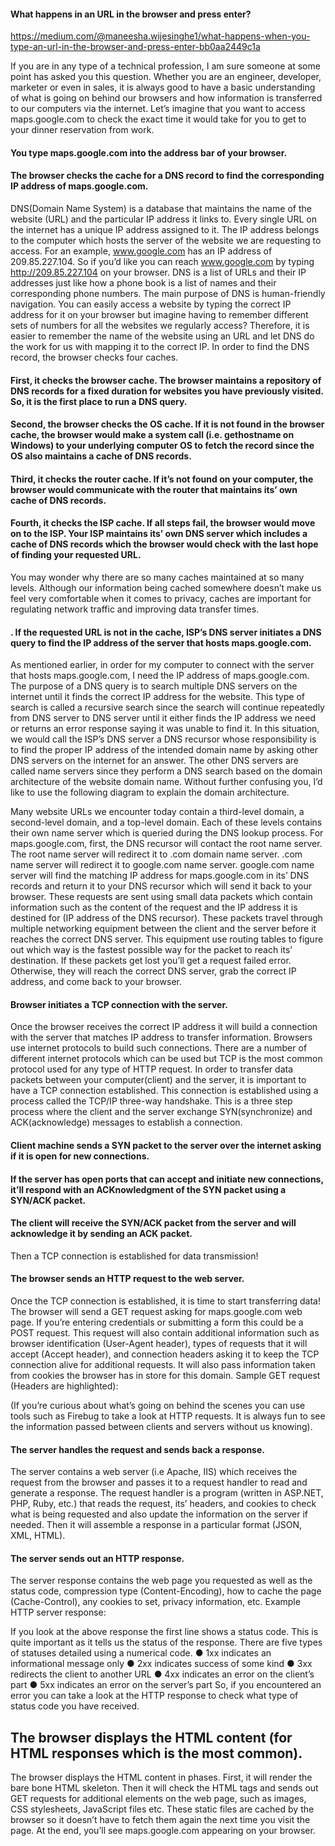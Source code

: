 #### What happens in an URL in the browser and press enter?

https://medium.com/@maneesha.wijesinghe1/what-happens-when-you-type-an-url-in-the-browser-and-press-enter-bb0aa2449c1a

If you are in any type of a technical profession, I am sure someone at some point has asked you this question. Whether you are an engineer, developer, marketer or even in sales, it is always good to have a basic understanding of what is going on behind our browsers and how information is transferred to our computers via the internet.
Let’s imagine that you want to access maps.google.com to check the exact time it would take for you to get to your dinner reservation from work.
#### You type maps.google.com into the address bar of your browser.
#### The browser checks the cache for a DNS record to find the corresponding IP address of maps.google.com.
DNS(Domain Name System) is a database that maintains the name of the website (URL) and the particular IP address it links to. Every single URL on the internet has a unique IP address assigned to it. The IP address belongs to the computer which hosts the server of the website we are requesting to access. For an example, www.google.com has an IP address of 209.85.227.104. So if you’d like you can reach www.google.com by typing http://209.85.227.104 on your browser. DNS is a list of URLs and their IP addresses just like how a phone book is a list of names and their corresponding phone numbers.
The main purpose of DNS is human-friendly navigation. You can easily access a website by typing the correct IP address for it on your browser but imagine having to remember different sets of numbers for all the websites we regularly access? Therefore, it is easier to remember the name of the website using an URL and let DNS do the work for us with mapping it to the correct IP.
In order to find the DNS record, the browser checks four caches.


#### First, it checks the browser cache. The browser maintains a repository of DNS records for a fixed duration for websites you have previously visited. So, it is the first place to run a DNS query.


#### Second, the browser checks the OS cache. If it is not found in the browser cache, the browser would make a system call (i.e. gethostname on Windows) to your underlying computer OS to fetch the record since the OS also maintains a cache of DNS records.
#### Third, it checks the router cache. If it’s not found on your computer, the browser would communicate with the router that maintains its’ own cache of DNS records.
#### Fourth, it checks the ISP cache. If all steps fail, the browser would move on to the ISP. Your ISP maintains its’ own DNS server which includes a cache of DNS records which the browser would check with the last hope of finding your requested URL.
You may wonder why there are so many caches maintained at so many levels. Although our information being cached somewhere doesn’t make us feel very comfortable when it comes to privacy, caches are important for regulating network traffic and improving data transfer times.
#### . If the requested URL is not in the cache, ISP’s DNS server initiates a DNS query to find the IP address of the server that hosts maps.google.com.
As mentioned earlier, in order for my computer to connect with the server that hosts maps.google.com, I need the IP address of maps.google.com. The purpose of a DNS query is to search multiple DNS servers on the internet until it finds the correct IP address for the website. This type of search is called a recursive search since the search will continue repeatedly from DNS server to DNS server until it either finds the IP address we need or returns an error response saying it was unable to find it.
In this situation, we would call the ISP’s DNS server a DNS recursor whose responsibility is to find the proper IP address of the intended domain name by asking other DNS servers on the internet for an answer. The other DNS servers are called name servers since they perform a DNS search based on the domain architecture of the website domain name.
Without further confusing you, I’d like to use the following diagram to explain the domain architecture.


Many website URLs we encounter today contain a third-level domain, a second-level domain, and a top-level domain. Each of these levels contains their own name server which is queried during the DNS lookup process.
For maps.google.com, first, the DNS recursor will contact the root name server. The root name server will redirect it to .com domain name server. .com name server will redirect it to google.com name server. google.com name server will find the matching IP address for maps.google.com in its’ DNS records and return it to your DNS recursor which will send it back to your browser.
These requests are sent using small data packets which contain information such as the content of the request and the IP address it is destined for (IP address of the DNS recursor). These packets travel through multiple networking equipment between the client and the server before it reaches the correct DNS server. This equipment use routing tables to figure out which way is the fastest possible way for the packet to reach its’ destination. If these packets get lost you’ll get a request failed error. Otherwise, they will reach the correct DNS server, grab the correct IP address, and come back to your browser.


#### Browser initiates a TCP connection with the server.
Once the browser receives the correct IP address it will build a connection with the server that matches IP address to transfer information. Browsers use internet protocols to build such connections. There are a number of different internet protocols which can be used but TCP is the most common protocol used for any type of HTTP request.
In order to transfer data packets between your computer(client) and the server, it is important to have a TCP connection established. This connection is established using a process called the TCP/IP three-way handshake. This is a three step process where the client and the server exchange SYN(synchronize) and ACK(acknowledge) messages to establish a connection.


#### Client machine sends a SYN packet to the server over the internet asking if it is open for new connections.
#### If the server has open ports that can accept and initiate new connections, it’ll respond with an ACKnowledgment of the SYN packet using a SYN/ACK packet.
#### The client will receive the SYN/ACK packet from the server and will acknowledge it by sending an ACK packet.
Then a TCP connection is established for data transmission!


#### The browser sends an HTTP request to the web server.


Once the TCP connection is established, it is time to start transferring data! The browser will send a GET request asking for maps.google.com web page. If you’re entering credentials or submitting a form this could be a POST request. This request will also contain additional information such as browser identification (User-Agent header), types of requests that it will accept (Accept header), and connection headers asking it to keep the TCP connection alive for additional requests. It will also pass information taken from cookies the browser has in store for this domain.
Sample GET request (Headers are highlighted):

(If you’re curious about what’s going on behind the scenes you can use tools such as Firebug to take a look at HTTP requests. It is always fun to see the information passed between clients and servers without us knowing).


#### The server handles the request and sends back a response.
The server contains a web server (i.e Apache, IIS) which receives the request from the browser and passes it to a request handler to read and generate a response. The request handler is a program (written in ASP.NET, PHP, Ruby, etc.) that reads the request, its’ headers, and cookies to check what is being requested and also update the information on the server if needed. Then it will assemble a response in a particular format (JSON, XML, HTML).


#### The server sends out an HTTP response.


The server response contains the web page you requested as well as the status code, compression type (Content-Encoding), how to cache the page (Cache-Control), any cookies to set, privacy information, etc.
Example HTTP server response:

If you look at the above response the first line shows a status code. This is quite important as it tells us the status of the response. There are five types of statuses detailed using a numerical code.
● 1xx indicates an informational message only
● 2xx indicates success of some kind
● 3xx redirects the client to another URL
● 4xx indicates an error on the client’s part
● 5xx indicates an error on the server’s part
So, if you encountered an error you can take a look at the HTTP response to check what type of status code you have received.
## The browser displays the HTML content (for HTML responses which is the most common).
The browser displays the HTML content in phases. First, it will render the bare bone HTML skeleton. Then it will check the HTML tags and sends out GET requests for additional elements on the web page, such as images, CSS stylesheets, JavaScript files etc. These static files are cached by the browser so it doesn’t have to fetch them again the next time you visit the page. At the end, you’ll see maps.google.com appearing on your browser.


